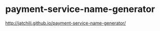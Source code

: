 payment-service-name-generator
==============================

http://jatchili.github.io/payment-service-name-generator/
